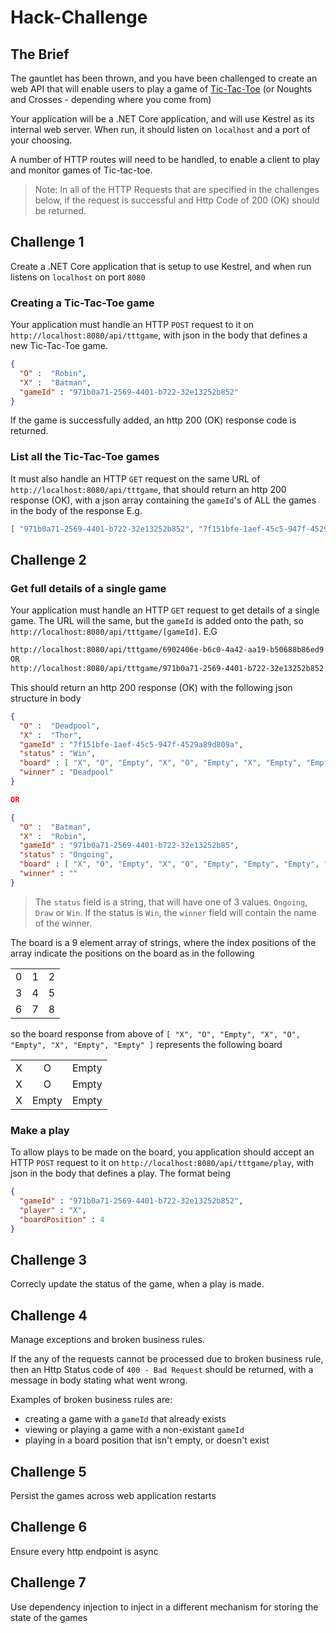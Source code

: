 # Hack-Challenge

## The Brief

The gauntlet has been thrown, and you have been challenged to create an web API that will enable users to play a game of [Tic-Tac-Toe](https://playtictactoe.org/) (or Noughts and Crosses - depending where you come from)

Your application will be a .NET Core application, and will use Kestrel as its internal web server.  When run, it should listen on `localhost` and a port of your choosing.

A number of HTTP routes will need to be handled, to enable a client to play and monitor games of Tic-tac-toe.

> Note:  In all of the HTTP Requests that are specified in the challenges below, if the request is successful and Http Code of 200 (OK) should be returned.

## Challenge 1

Create a .NET Core application that is setup to use Kestrel, and when run listens on `localhost` on port `8080`

### Creating a Tic-Tac-Toe game

Your application must handle an HTTP `POST` request to it on `http://localhost:8080/api/tttgame`, with json in the body that defines a new Tic-Tac-Toe game.

``` json
{
  "O" :  "Robin",
  "X" :  "Batman",
  "gameId" : "971b0a71-2569-4401-b722-32e13252b852"
}
```

If the game is successfully added, an http 200 (OK) response code is returned.

### List all the Tic-Tac-Toe games

It must also handle an HTTP `GET` request on the same URL of `http://localhost:8080/api/tttgame`, that should return an http 200 response (OK), with a  json array containing the `gameId`'s of ALL the games in the body of the response  E.g.

``` json
[ "971b0a71-2569-4401-b722-32e13252b852", "7f151bfe-1aef-45c5-947f-4529a89d809a","6902406e-b6c0-4a42-aa19-b50688b86ed9" ]
```

## Challenge 2

### Get full details of a single game

Your application must handle an HTTP `GET` request  to get details of a single game.  The URL will the same, but the `gameId` is added onto the path, so `http://localhost:8080/api/tttgame/[gameId]`. E.G

``` txt
http://localhost:8080/api/tttgame/6902406e-b6c0-4a42-aa19-b50688b86ed9
OR
http://localhost:8080/api/tttgame/971b0a71-2569-4401-b722-32e13252b852

```

This should return an http 200 response (OK) with the following json structure in body

``` json
{
  "O" :  "Deadpool",
  "X" :  "Thor",
  "gameId" : "7f151bfe-1aef-45c5-947f-4529a89d809a",
  "status" : "Win",
  "board" : [ "X", "O", "Empty", "X", "O", "Empty", "X", "Empty", "Empty" ],
  "winner" : "Deadpool"
}

OR

{
  "O" :  "Batman",
  "X" :  "Robin",
  "gameId" : "971b0a71-2569-4401-b722-32e13252b85",
  "status" : "Ongoing",
  "board" : [ "X", "O", "Empty", "X", "O", "Empty", "Empty", "Empty", "Empty" ],
  "winner" : ""
}
```

> The `status` field is a string, that will have one of 3 values.  `Ongoing`, `Draw` or `Win`.  If the status is `Win`, the `winner` field will contain the name of the winner.

The board is a 9 element array of strings, where the index positions of the array indicate the positions on the board as in the following

|     |     |     |
| --- | --- | --- |
| 0   | 1   | 2   |
| 3   | 4   | 5   |
| 6   | 7   | 8   |

so the board response from above of `[ "X", "O", "Empty", "X", "O", "Empty", "X", "Empty", "Empty" ]` represents the following board

|     |       |       |
| --- | :---: | ----- |
| X   | O     | Empty |
| X   | O     | Empty |
| X   | Empty | Empty |

### Make a play

To allow plays to be made on the board, you application should accept an HTTP `POST` request to it on `http://localhost:8080/api/tttgame/play`, with json in the body that defines a play. The format being

``` json
{
  "gameId" : "971b0a71-2569-4401-b722-32e13252b852",
  "player" : "X",
  "boardPosition" : 4
}
```

## Challenge 3

Correcly update the status of the game, when a play is made.

## Challenge 4

Manage exceptions and broken business rules.

If the any of the requests cannot be processed due to broken business rule, then an Http Status code of `400 - Bad Request` should be returned, with a message in body stating what went wrong. 

Examples of broken business rules are:

- creating a game with a `gameId` that already exists
- viewing or playing a game with a non-existant `gameId`
- playing in a board position that isn't empty, or doesn't exist

## Challenge 5

Persist the games across web application restarts

## Challenge 6

Ensure every http endpoint is async

## Challenge 7

Use dependency injection to inject in a different mechanism for storing the state of the games